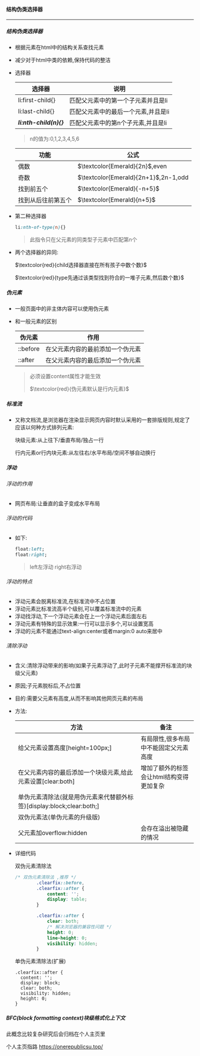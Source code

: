#### 结构伪类选择器

------

##### 结构伪类选择器

- 根据元素在html中的结构关系查找元素

- 减少对于html中类的依赖,保持代码的整洁

- 选择器

  | 选择器                  | 说明                                |
  | ----------------------- | ----------------------------------- |
  | li:first-child{}        | 匹配父元素中的第一个子元素并且是li  |
  | li:last-child{}         | 匹配父元素中的最后一个元素,并且是li |
  | ***li:nth-child(n){}*** | 匹配父元素中的第n个子元素,并且是li  |

  > n的值为:0,1,2,3,4,5,6

  | 功能               | 公式                                 |
  | ------------------ | ------------------------------------ |
  | 偶数               | $\textcolor{Emerald}{2n}$,even       |
  | 奇数               | $\textcolor{Emerald}{2n+1}$,2n-1,odd |
  | 找到前五个         | $\textcolor{Emerald}{-n+5}$          |
  | 找到从后往前第五个 | $\textcolor{Emerald}{n+5}$           |

- 第二种选择器

  ```css
  li:nth-of-type(n){}
  ```

  > 此指令只在父元素的同类型子元素中匹配第n个

- 两个选择器的异同:

  $\textcolor{red}{child选择器直接在所有孩子中数个数}​$

  $\textcolor{red}{type先通过该类型找到符合的一堆子元素,然后数个数}$

##### 伪元素

- 一般页面中的非主体内容可以使用伪元素

- 和一般元素的区别

  | 伪元素   | 作用                             |
  | -------- | -------------------------------- |
  | ::before | 在父元素内容的最前添加一个伪元素 |
  | ::after  | 在父元素内容的最后添加一个伪元素 |

  > 必须设置content属性才能生效
  >
  > $\textcolor{red}{伪元素默认是行内元素}$

##### 标准流

- 又称文档流,是浏览器在渲染显示网页内容时默认采用的一套排版规则,规定了应该以何种方式排列元素:

  块级元素:从上往下/垂直布局/独占一行

  行内元素or行内块元素:从左往右/水平布局/空间不够自动换行

##### 浮动

###### 浮动的作用

- 网页布局:让垂直的盒子变成水平布局

###### 浮动的代码

- 如下:

  ```css
  float:left;
  float:right;
  ```

  > left左浮动 right右浮动

###### 浮动的特点

- 浮动元素会脱离标准流,在标准流中不占位置
- 浮动元素比标准流高半个级别,可以覆盖标准流中的元素
- 浮动找浮动,下一个浮动元素会在上一个浮动元素后面左右
- 浮动元素有特殊的显示效果:一行可以显示多个,可以设置宽高
- 浮动的元素不能通过text-align:center或者margin:0 auto来居中

###### 清除浮动

- 含义:清除浮动带来的影响(如果子元素浮动了,此时子元素不能撑开标准流的块级父元素)

- 原因;子元素脱标后,不占位置

- 目的:需要父元素有高度,从而不影响其他网页元素的布局

- 方法:

  | 方法                                                         | 备注                                     |
  | ------------------------------------------------------------ | ---------------------------------------- |
  | 给父元素设置高度[height=100px;]                              | 有局限性,很多布局中不能固定父元素高度    |
  | 在父元素内容的最后添加一个块级元素,给此元素设置[clear:both]  | 增加了额外的标签会让html结构变得更加复杂 |
  | 单伪元素清除法(就是用伪元素来代替额外标签)[display:block;clear:both;] |                                          |
  | 双伪元素法(单伪元素的升级版)                                 |                                          |
  | 父元素加overflow:hidden                                      | 会存在溢出被隐藏的情况                   |

- 详细代码

  双伪元素清除法

  ```css
  /* 双伪元素清除法 ,推荐 */
          .clearfix::before,
          .clearfix::after {
              content: '';
              display: table;
          }
  
          .clearfix::after {
              clear: both;
              /* 解决浏览器的兼容性问题 */
              height: 0;
              line-height: 0;
              visibility: hidden;
          }
  ```

  单伪元素清除法(扩展)

  ```
  .clearfix::after {
    content: '';
    display: block;
    clear: both;
    visibility: hidden;
    height: 0;
  }
  ```



##### BFC(block formatting context)块级格式化上下文

此概念比较复杂研究后会归档在个人主页里

个人主页指路 https://onerepublicsu.top/